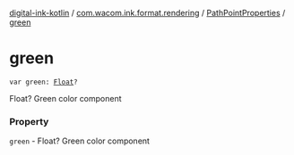 [digital-ink-kotlin](../../index.md) / [com.wacom.ink.format.rendering](../index.md) / [PathPointProperties](index.md) / [green](./green.md)

# green

`var green: `[`Float`](https://kotlinlang.org/api/latest/jvm/stdlib/kotlin/-float/index.html)`?`

Float? Green color component

### Property

`green` - Float? Green color component
